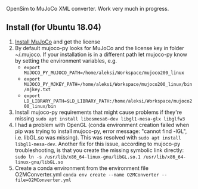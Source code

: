 OpenSim to MuJoCo XML converter. Work very much in progress.

Install (for Ubuntu 18.04)
---

1. [Install MuJoCo](http://mujoco.org) and get the license
1. By default mujoco-py looks for MuJoCo and the license key in folder ~/.mujoco. If your installation is in a different path let mujoco-py know by setting the environment variables, e.g. 
    - `export MUJOCO_PY_MUJOCO_PATH=/home/aleksi/Workspace/mujoco200_linux`
    - `export MUJOCO_PY_MJKEY_PATH=/home/aleksi/Workspace/mujoco200_linux/bin/mjkey.txt`
    - `export LD_LIBRARY_PATH=$LD_LIBRARY_PATH:/home/aleksi/Workspace/mujoco200_linux/bin`
1. Install mujoco-py requirements that might cause problems if they're missing `sudo apt install libosmesa6-dev libgl1-mesa-glx libglfw3`
1. I had a problem with OpenGL (conda environment creation failed when pip was trying to install mujoco-py, error message: "cannot find -lGL", i.e. libGL.so was missing). This was resolved with `sudo apt install libgl1-mesa-dev`. Another fix for this issue, according to mujoco-py troubleshooting, is that you create the missing symbolic link directly: `sudo ln -s /usr/lib/x86_64-linux-gnu/libGL.so.1 /usr/lib/x86_64-linux-gnu/libGL.so` 
1. Create a conda environment from the environment file O2MConverter.yml `conda env create --name O2MConverter --file=O2MConverter.yml`
